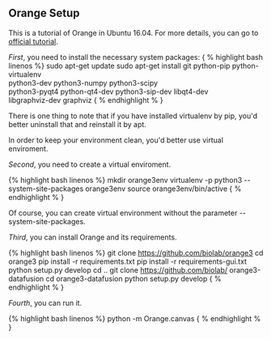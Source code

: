## Orange Setup

This is a tutorial of Orange in Ubuntu 16.04. For more details, you can go to [official tutorial](http://biolab.github.io/datafusion-installation-guide/).

*First*, you need to install the necessary system packages:
{ % highlight bash linenos %}
    sudo apt-get update
    sudo apt-get install git python-pip python-virtualenv \
  python3-dev python3-numpy python3-scipy \
  python3-pyqt4 python-qt4-dev python3-sip-dev libqt4-dev \
  libgraphviz-dev graphviz 
{ % endhighlight % }

There is one thing to note that if you have installed virtualenv by pip, you'd better uninstall that and reinstall it by apt.

In order to keep your environment clean, you'd better use virtual enviroment.

*Second*, you need to create a virtual enviroment.

{% highlight bash linenos %}
    mkdir orange3env
    virtualenv -p python3 --system-site-packages orange3env
    source orange3env/bin/active
{ % endhighlight % }

Of course, you can create virtual environment without the parameter --system-site-packages.

*Third*, you can install Orange and its requirements.

{% highlight bash linenos %}
    git clone https://github.com/biolab/orange3
    cd orange3
    pip install -r requirements.txt
    pip install -r requirements-gui.txt
    python setup.py develop
    cd ..
    git clone https://github.com/biolab/        orange3-datafusion
    cd orange3-datafusion
    python setup.py develop
{ % endhighlight % }

*Fourth*, you can run it.

{% highlight bash linenos %}
    python -m Orange.canvas
{ % endhighlight % }